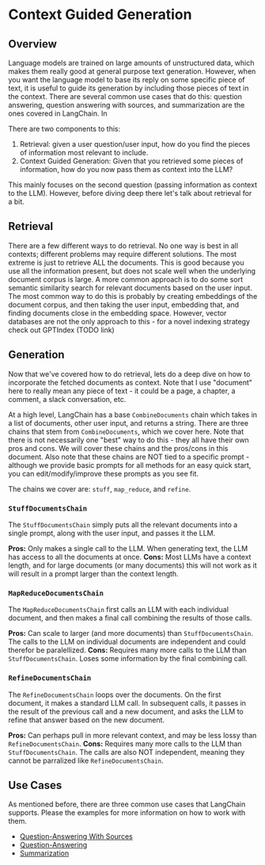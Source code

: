 # Context Guided Generation

## Overview

Language models are trained on large amounts of unstructured data,
which makes them really good at general purpose text generation.
However, when you want the language model to base its reply on some specific
piece of text, it is useful to guide its generation by including those pieces
of text in the context.
There are several common use cases that do this: question answering, question answering with sources, and summarization are the ones covered in LangChain.
In

There are two components to this:

1. Retrieval: given a user question/user input, how do you find the pieces of information most relevant to include. 
2. Context Guided Generation: Given that you retrieved some pieces of information, how do you now pass them as context into the LLM?

This mainly focuses on the second question (passing information as context to the LLM).
However, before diving deep there let's talk about retrieval for a bit.

## Retrieval

There are a few different ways to do retrieval. No one way is best in all contexts; different problems may require different solutions.
The most extreme is just to retrieve ALL the documents. This is good because you use all the information present, but does not scale well when the underlying document corpus is large.
A more common approach is to do some sort semantic similarity search for relevant documents based on the user input.
The most common way to do this is probably by creating embeddings of the document corpus, and then taking the user input, embedding that, and finding documents close in the embedding space.
However, vector databases are not the only approach to this - for a novel indexing strategy check out GPTIndex (TODO link)

## Generation

Now that we've covered how to do retrieval, lets do a deep dive on how to incorporate the fetched documents as context.
Note that I use "document" here to really mean any piece of text - it could be a page, a chapter, a comment, a slack conversation, etc.

At a high level, LangChain has a base `CombineDocuments` chain which takes in a list of documents, other user input, and returns a string.
There are three chains that stem from `CombineDocuments`, which we cover here.
Note that there is not necessarily
one "best" way to do this - they all have their own pros and cons. We will cover these
chains and the pros/cons in this document. Also note that these chains
are NOT tied to a specific prompt - although we provide basic prompts
for all methods for an easy quick start, you can edit/modify/improve these prompts as you see fit.

The chains we cover are: `stuff`, `map_reduce`, and `refine`.

### `StuffDocumentsChain`
The `StuffDocumentsChain` simply puts all the relevant documents into a single prompt, along with the user input,
and passes it the LLM.

**Pros:** Only makes a single call to the LLM. When generating text, the LLM has access to all the documents at once.
**Cons:** Most LLMs have a context length, and for large documents (or many documents) this will not work as it will result in a prompt larger than the context length.

### `MapReduceDocumentsChain`
The `MapReduceDocumentsChain` first calls an LLM with each individual document, and then makes a final call combining the results of those calls.

**Pros:** Can scale to larger (and more documents) than `StuffDocumentsChain`. The calls to the LLM on individual documents are independent and could therefor be paralellized.
**Cons:** Requires many more calls to the LLM than `StuffDocumentsChain`. Loses some information by the final combining call.

### `RefineDocumentsChain`
The `RefineDocumentsChain` loops over the documents. On the first document, it makes a standard LLM call. In subsequent calls, it passes in the result of the previous call and a new document, and asks the LLM to refine that answer based on the new document.

**Pros:** Can perhaps pull in more relevant context, and may be less lossy than `RefineDocumentsChain`.
**Cons:** Requires many more calls to the LLM than `StuffDocumentsChain`. The calls are also NOT independent, meaning they cannot be parralized like `RefineDocumentsChain`.

## Use Cases

As mentioned before, there are three common use cases that LangChain supports.
Please the examples for more information on how to work with them.

- [Question-Answering With Sources](../examples/chains/qa_with_sources.ipynb)
- [Question-Answering](../examples/chains/question_answering.ipynb)
- [Summarization](../examples/chains/summarize.ipynb)
